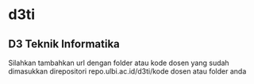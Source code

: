 # d3ti

## D3 Teknik Informatika 
Silahkan tambahkan url dengan folder atau kode dosen yang sudah dimasukkan direpositori repo.ulbi.ac.id/d3ti/kode dosen atau folder anda
